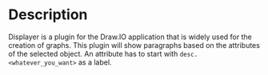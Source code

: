 # Description

Displayer is a plugin for the Draw.IO application that is widely used for the creation of graphs. This plugin will show paragraphs based on the attributes of the selected object. An attribute has to start with `desc.<whatever_you_want>` as a label.